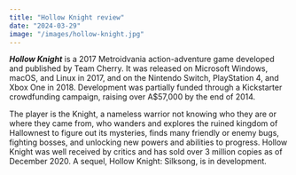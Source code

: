 ```yaml
---
title: "Hollow Knight review"
date: "2024-03-29"
image: "/images/hollow-knight.jpg"
---
```


__*Hollow Knight*__ is a 2017 Metroidvania action-adventure game developed and published by Team Cherry. It was released on Microsoft Windows, macOS, and Linux in 2017, and on the Nintendo Switch, PlayStation 4, and Xbox One in 2018. Development was partially funded through a Kickstarter crowdfunding campaign, raising over A$57,000 by the end of 2014.

The player is the Knight, a nameless warrior not knowing who they are or where they came from, who wanders and explores the ruined kingdom of Hallownest to figure out its mysteries, finds many friendly or enemy bugs, fighting bosses, and unlocking new powers and abilities to progress. Hollow Knight was well received by critics and has sold over 3 million copies as of December 2020. A sequel, Hollow Knight: Silksong, is in development.